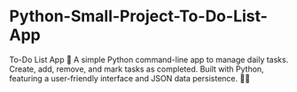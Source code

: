 # Python-Small-Project-To-Do-List-App
To-Do List App 📝 A simple Python command-line app to manage daily tasks. Create, add, remove, and mark tasks as completed. Built with Python, featuring a user-friendly interface and JSON data persistence. 🐍📅
